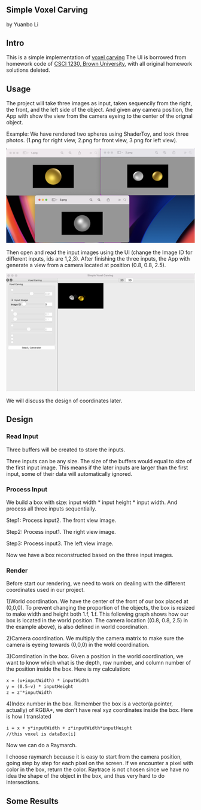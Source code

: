 #
## Simple Voxel Carving
by Yuanbo Li

## Intro
This is a simple implementation of [voxel carving](http://www.cs.cmu.edu/~seitz/course/Sigg00/slides/seitz-voxel.pdf)
The UI is borrowed from homework code of [CSCI 1230, Brown University](https://csci1230.graphics/#local:2adf7699bbb83), with all original homework solutions deleted.

## Usage
The project will take three images as input, taken sequencily from the right, the front, and the left side of the object. And given any camera position, the App with show the view from the camera eyeing to the center of the orignal object. 

Example: 
We have rendered two spheres using ShaderToy, and took three photos. (1.png for right view, 2.png for front view, 3.png for left view).
<p>
<img src="./images/input_example.png" >
<p\> 
      
Then open and read the input images using the UI (change the Image ID for different inputs, ids are 1,2,3). After finishing the three inputs, the App with generate a view from a camera located at position (0.8, 0.8, 2.5). 
      
<p>
<img src="./images/result_example.png" >
<p\> 

We will discuss the design of coordinates later.

## Design

### Read Input
      
Three buffers will be created to store the inputs.
      
Three inputs can be any size. The size of the buffers would equal to size of the first input image. This means if the later inputs are larger than the first input, some of their data will automatically ignored.
      
### Process Input
      
We build a box with size: input width * input height * input width. And process all three inputs sequentially.
  
Step1: Process input2. The front view image.
  
Step2: Process input1. The right view image.
  
Step3: Process input3. The left view image. 

Now we have a box reconstructed based on the three input images.
  
### Render

  Before start our rendering, we need to work on dealing with the different coordinates used in our project. 
  
  1)World coordination. We have the center of the front of our box placed at (0,0,0). To prevent changing the proportion of the objects, the box is resized to make width and height both 1.f, 1.f. This following graph shows how our box is located in the world position. The camera location ((0.8, 0.8, 2.5) in the example above), is also defined in world coordination.
  
  2)Camera coordination. We multiply the camera matrix to make sure the camera is eyeing towards (0,0,0) in the wold coordination.
  
  3)Corrdination in the box. Given a position in the world coordination, we want to know which what is the depth, row number, and column number of the position inside the box. Here is my calculation:
  
  ```
x = (u+inputWidth) * inputWidth
y = (0.5-v) * inputHeight
z = z'*inputWidth
  ```

  
  4)Index number in the box. Remember the box is a vector(a pointer, actually) of RGBA*, we don't have real xyz coordinates inside the box. Here is how I translated 
  ```
  i = x + y*inputWidth + z*inputWidth*inputHeight
  //this voxel is dataBox[i]
  ```

  Now we can do a Raymarch.
  
  I choose raymarch because it is easy to start from the camera position, going step by step for each pixel on the screen. If we encounter a pixel with color in the box, return the color. Raytrace is not chosen since we have no idea the shape of the object in the box, and thus very hard to do intersections.
  
  ## Some Results
